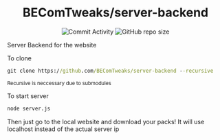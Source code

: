 <div align="center">

# BEComTweaks/server-backend

![Commit Activity](https://img.shields.io/github/commit-activity/w/BEComTweaks/server-backend?style=for-the-badge&label=Commits&color=purple)
![GitHub repo size](https://img.shields.io/github/repo-size/BEComTweaks/server-backend?style=for-the-badge&label=Size&color=pink)
</div>

Server Backend for the website

To clone
```cmd
git clone https://github.com/BEComTweaks/server-backend --recursive
```
<sub> Recursive is neccessary due to submodules</sub>

To start server
```cmd
node server.js
```
Then just go to the local website and download your packs! It will use localhost instead of the actual server ip
